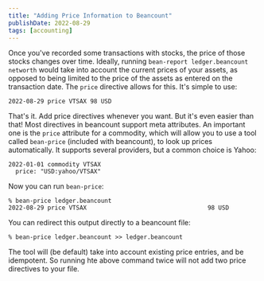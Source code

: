 ```yaml
---
title: "Adding Price Information to Beancount"
publishDate: 2022-08-29
tags: [accounting]
---
```


Once you've recorded some transactions with stocks, the price of those stocks changes over time.  Ideally, running `bean-report ledger.beancount networth` would take into account the current prices of your assets, as opposed to being limited to the price of the assets as entered on the transaction date.  The `price` directive allows for this.  It's simple to use:

```
2022-08-29 price VTSAX 98 USD
```

That's it.  Add price directives whenever you want.  But it's even easier than that!  Most directives in beancount support meta attributes.  An important one is the `price` attribute for a commodity, which will allow you to use a tool called `bean-price` (included with beancount), to look up prices automatically.  It supports several providers, but a common choice is Yahoo:

```
2022-01-01 commodity VTSAX
  price: "USD:yahoo/VTSAX"
```

Now you can run `bean-price`:

```
% bean-price ledger.beancount
2022-08-29 price VTSAX                                  98 USD
```

You can redirect this output directly to a beancount file:

```
% bean-price ledger.beancount >> ledger.beancount
```

The tool will (be default) take into account existing price entries, and be idempotent.  So running hte above command twice will not add two price directives to your file.
